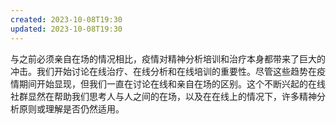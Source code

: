 ```yaml
---
created: 2023-10-08T19:30
updated: 2023-10-08T19:30
---
```

与之前必须亲自在场的情况相比，疫情对精神分析培训和治疗本身都带来了巨大的冲击。我们开始讨论在线治疗、在线分析和在线培训的重要性。尽管这些趋势在疫情期间开始显现，但我们一直在讨论在线和亲自在场的区别。这个不断兴起的在线社群显然在帮助我们思考人与人之间的在场，以及在在线上的情况下，许多精神分析原则或理解是否仍然适用。